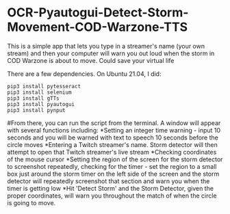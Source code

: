 # OCR-Pyautogui-Detect-Storm-Movement-COD-Warzone-TTS
This is a simple app that lets you type in a streamer's name (your own stream) and then your computer will warn you out loud when the storm in COD Warzone is about to move. Could save your virtual life

There are a few dependencies. On Ubuntu 21.04, I did:
```
pip3 install pytesseract
pip3 install selenium
pip3 install gTTs
pip3 install pyautogui
pip3 install pynput
```
#From there, you can run the script from the terminal. A window will appear with several functions including:
*Setting an integer time warning - input 10 seconds and you will be warned with text to speech 10 seconds before the circle moves
*Entering a Twitch streamer's name. Storm detector will then attempt to open that Twitch streamer's live stream
*Checking coordinates of the mouse cursor
*Setting the region of the screen for the storm detector to screenshot repeatedly, checking for the timer - set the region to a small box just around the storm timer on the left side of the screen and the storm detector will repeatedly screenshot that section and warn you when the timer is getting low
*Hit 'Detect Storm' and the Storm Detector, given the proper coordinates, will warn you throughout the match of when the circle is going to move. 

